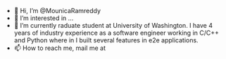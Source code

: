 - 👋 Hi, I’m @MounicaRamreddy
- 👀 I’m interested in ...
- 🌱 I’m currently raduate student at University of Washington. I have 4 years of industry experience as a software engineer working in C/C++ and Python where in I built several features in e2e applications.
- 📫 How to reach me, mail me at <UW email>

<!---
MounicaRamreddy/MounicaRamreddy is a ✨ special ✨ repository because its `README.md` (this file) appears on your GitHub profile.
You can click the Preview link to take a look at your changes.
--->
